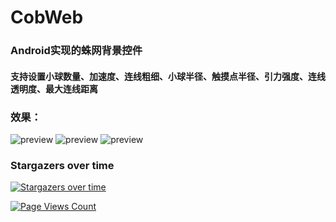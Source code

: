# CobWeb
### Android实现的蛛网背景控件

#### 支持设置小球数量、加速度、连线粗细、小球半径、触摸点半径、引力强度、连线透明度、最大连线距离

### 效果：
![preview](https://s2.ax1x.com/2019/03/19/AnyGB4.gif) ![preview](https://s2.ax1x.com/2019/03/19/An6KVH.gif) ![preview](https://s2.ax1x.com/2019/03/19/An6VxK.gif)

### Stargazers over time
[![Stargazers over time](https://starchart.cc/SheepYang1993/CobWeb.svg)](https://starchart.cc/SheepYang1993/CobWeb)
    
[![Page Views Count](https://badges.toozhao.com/badges/01EH3JF5NK0SW4AJE0H8MP5YYS/blue.svg)](https://badges.toozhao.com/badges/01EH3JF5NK0SW4AJE0H8MP5YYS/blue.svg "Get your own page views count badge on badges.toozhao.com")
